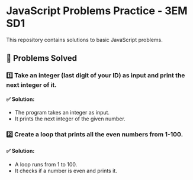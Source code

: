 # JavaScript Problems Practice - 3EM SD1

This repository contains solutions to basic JavaScript problems.

## 🚀 Problems Solved

### 1️⃣ Take an integer (last digit of your ID) as input and print the next integer of it.
#### ✅ Solution:
- The program takes an integer as input.
- It prints the next integer of the given number.

### 2️⃣ Create a loop that prints all the even numbers from 1-100.
#### ✅ Solution:
- A loop runs from 1 to 100.
- It checks if a number is even and prints it.

